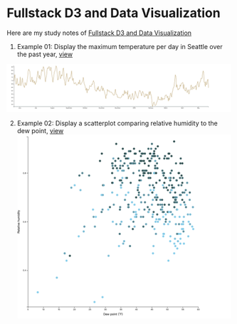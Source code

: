 # Fullstack D3 and Data Visualization

Here are my study notes of [Fullstack D3 and Data Visualization](https://www.fullstack.io/fullstack-d3)

1. Example 01: Display the maximum temperature per day in Seattle over the past year, [view](https://pcu.gitee.io/fullstack_d3_and_data_visualization/01-making-your-first-chart/index.html)

![01-making-your-first-chart](images/01-making-your-first-chart_.png)

2. Example 02: Display a scatterplot comparing relative humidity to the dew point, [view](https://pcu.gitee.io/fullstack_d3_and_data_visualization/02-making-a-scatterplot/index.html)
   ![02-making-a-scatterplot](images/02-making-a-scatterplot.png)
